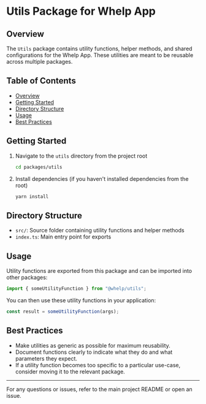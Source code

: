 # Utils Package for Whelp App

## Overview

The `Utils` package contains utility functions, helper methods, and shared configurations for the Whelp App. These utilities are meant to be reusable across multiple packages.

## Table of Contents

- [Overview](#overview)
- [Getting Started](#getting-started)
- [Directory Structure](#directory-structure)
- [Usage](#usage)
- [Best Practices](#best-practices)

## Getting Started

1. Navigate to the `utils` directory from the project root

   ```bash
   cd packages/utils
   ```

2. Install dependencies (if you haven't installed dependencies from the root)
   ```bash
   yarn install
   ```

## Directory Structure

- `src/`: Source folder containing utility functions and helper methods
- `index.ts`: Main entry point for exports

## Usage

Utility functions are exported from this package and can be imported into other packages:

```typescript
import { someUtilityFunction } from "@whelp/utils";
```

You can then use these utility functions in your application:

```typescript
const result = someUtilityFunction(args);
```

## Best Practices

- Make utilities as generic as possible for maximum reusability.
- Document functions clearly to indicate what they do and what parameters they expect.
- If a utility function becomes too specific to a particular use-case, consider moving it to the relevant package.

---

For any questions or issues, refer to the main project README or open an issue.
